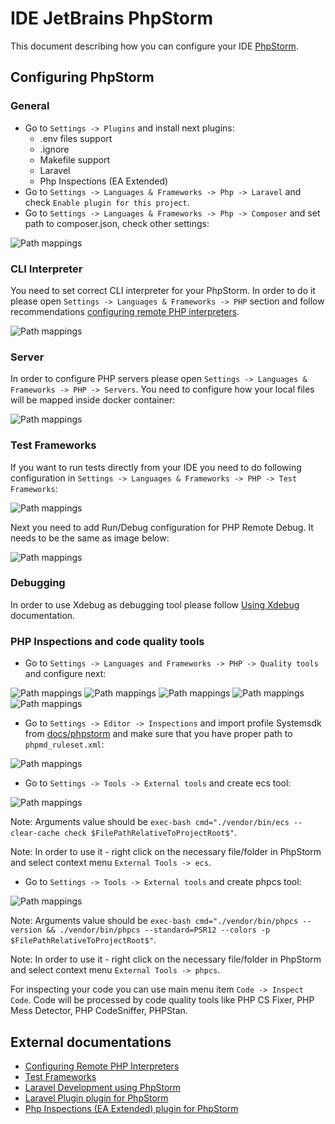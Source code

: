 # IDE JetBrains PhpStorm
This document describing how you can configure your IDE [PhpStorm](https://www.jetbrains.com/phpstorm/).

## Configuring PhpStorm
### General
* Go to `Settings -> Plugins` and install next plugins:
    - .env files support
    - .ignore
    - Makefile support
    - Laravel
    - Php Inspections ​(EA Extended)​
* Go to `Settings -> Languages & Frameworks -> Php -> Laravel` and check `Enable plugin for this project`.
* Go to `Settings -> Languages & Frameworks -> Php -> Composer` and set path to composer.json, check other settings:

![Path mappings](images/phpstorm_01.png)

### CLI Interpreter
You need to set correct CLI interpreter for your PhpStorm. 
In order to do it please open `Settings -> Languages & Frameworks -> PHP` section and follow recommendations [configuring remote PHP interpreters](https://www.jetbrains.com/help/phpstorm/configuring-remote-interpreters.html).

![Path mappings](images/phpstorm_02.png)

### Server
In order to configure PHP servers please open `Settings -> Languages & Frameworks -> PHP -> Servers`.
You need to configure how your local files will be mapped inside docker container:

![Path mappings](images/phpstorm_03.png)

### Test Frameworks
If you want to run tests directly from your IDE you need to do following configuration in `Settings -> Languages & Frameworks -> PHP -> Test Frameworks`:

![Path mappings](images/phpstorm_04.png)

Next you need to add Run/Debug configuration for PHP Remote Debug. It needs to be the same as image below:

![Path mappings](images/phpstorm_05.png)

### Debugging
In order to use Xdebug as debugging tool please follow [Using Xdebug](xdebug.md) documentation.

### PHP Inspections and code quality tools
* Go to `Settings -> Languages and Frameworks -> PHP -> Quality tools` and configure next:

![Path mappings](images/phpstorm_06.png)
![Path mappings](images/phpstorm_07.png)
![Path mappings](images/phpstorm_08.png)
![Path mappings](images/phpstorm_09.png)
![Path mappings](images/phpstorm_10.png)

* Go to `Settings -> Editor -> Inspections` and import profile Systemsdk from [docs/phpstorm](phpstorm) and make sure that you have proper path to `phpmd_ruleset.xml`:

![Path mappings](images/phpstorm_11.png)

* Go to `Settings -> Tools -> External tools` and create ecs tool:

![Path mappings](images/phpstorm_12.png)

Note: Arguments value should be `exec-bash cmd="./vendor/bin/ecs --clear-cache check $FilePathRelativeToProjectRoot$"`.

Note: In order to use it - right click on the necessary file/folder in PhpStorm and select context menu `External Tools -> ecs`.

* Go to `Settings -> Tools -> External tools` and create phpcs tool:

![Path mappings](images/phpstorm_13.png)

Note: Arguments value should be `exec-bash cmd="./vendor/bin/phpcs --version && ./vendor/bin/phpcs --standard=PSR12 --colors -p $FilePathRelativeToProjectRoot$"`.

Note: In order to use it - right click on the necessary file/folder in PhpStorm and select context menu `External Tools -> phpcs`.


For inspecting your code you can use main menu item `Code -> Inspect Code`. Code will be processed by code quality tools like PHP CS Fixer, PHP Mess Detector, PHP CodeSniffer, PHPStan. 

## External documentations
* [Configuring Remote PHP Interpreters](https://www.jetbrains.com/help/phpstorm/configuring-remote-interpreters.html)
* [Test Frameworks](https://www.jetbrains.com/help/phpstorm/php-test-frameworks.html)
* [Laravel Development using PhpStorm](https://blog.jetbrains.com/phpstorm/2015/01/laravel-development-using-phpstorm/)
* [Laravel Plugin plugin for PhpStorm](https://plugins.jetbrains.com/plugin/7532-laravel)
* [Php Inspections (EA Extended) plugin for PhpStorm](https://plugins.jetbrains.com/idea/plugin/7622-php-inspections-ea-extended-)

